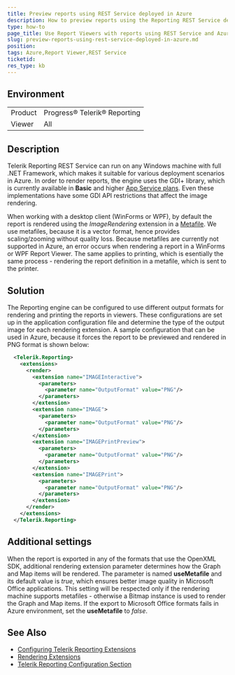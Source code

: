 ```yaml
---
title: Preview reports using REST Service deployed in Azure
description: How to preview reports using the Reporting REST Service deployed in Azure
type: how-to
page_title: Use Report Viewers with reports using REST Service and Azure
slug: preview-reports-using-rest-service-deployed-in-azure.md
position: 
tags: Azure,Report Viewer,REST Service
ticketid: 
res_type: kb
---
```


## Environment
<table>
	<tr>
		<td>Product</td>
		<td>Progress® Telerik® Reporting</td>
	</tr>
	<tr>
		<td>Viewer</td>
		<td>All</td>
	</tr>
</table>


## Description
Telerik Reporting REST Service can run on any Windows machine with full .NET Framework, which makes it suitable for various deployment scenarios in Azure.
In order to render reports, the engine uses the GDI+ library, which is currently available in **Basic** and higher [App Service plans](https://azure.microsoft.com/en-us/pricing/details/app-service/windows/).
Even these implementations have some GDI API restrictions that affect the image rendering.

When working with a desktop client (WinForms or WPF), by default the report is rendered using the *ImageRendering* extension in a [Metafile](https://msdn.microsoft.com/en-us/library/windows/desktop/dd145051(v=vs.85).aspx). 
We use metafiles, because it is a vector format, hence provides scaling/zooming without quality loss. 
Because metafiles are currently not supported in Azure, an error occurs when rendering a report in a WinForms or WPF Report Viewer.
The same applies to printing, which is esentially the same process - rendering the report definition in a metafile, which is sent to the printer.

## Solution
The Reporting engine can be configured to use different output formats for rendering and printing the reports in viewers. 
These configurations are set up in the application configuration file and determine the type of the output image for each rendering extension.
A sample configuration that can be used in Azure, because it forces the report to be previewed and rendered in PNG format is shown below:
```xml
  <Telerik.Reporting>
    <extensions>
      <render>
        <extension name="IMAGEInteractive">
          <parameters>
            <parameter name="OutputFormat" value="PNG"/>
          </parameters>
        </extension>
        <extension name="IMAGE">
          <parameters>
            <parameter name="OutputFormat" value="PNG"/>
          </parameters>
        </extension>
        <extension name="IMAGEPrintPreview">
          <parameters>
            <parameter name="OutputFormat" value="PNG"/>
          </parameters>
        </extension>
        <extension name="IMAGEPrint">
          <parameters>
            <parameter name="OutputFormat" value="PNG"/>
          </parameters>
        </extension>
      </render>
    </extensions>
  </Telerik.Reporting>
```
## Additional settings
When the report is exported in any of the formats that use the OpenXML SDK, additional rendering extension parameter determines how the Graph and Map items will be rendered.
The parameter is named **useMetafile** and its default value is *true*, which ensures better image quality in Microsoft Office applications.
This setting will be respected only if the rendering machine supports metafiles - otherwise a Bitmap instance is used to render the Graph and Map items.
If the export to Microsoft Office formats fails in Azure environment, set the **useMetafile** to *false*. 

## See Also
- [Configuring Telerik Reporting Extensions](../configuring-telerik-reporting-extensions)
- [Rendering Extensions](../configuring-rendering-extensions)
- [Telerik Reporting Configuration Section](../configuring-telerik-reporting)
